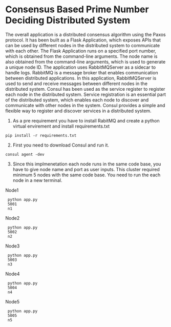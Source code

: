 # Consensus Based Prime Number Deciding Distributed System

The overall application is a distributed consensus algorithm using the Paxos protocol. It has been built as a Flask Application, which exposes APIs that can be used by different nodes in the distributed system to communicate with each other. The Flask Application runs on a specified port number, which is obtained from the command-line arguments. The node name is also obtained from the command-line arguments, which is used to generate a unique node ID.
The application uses RabbitMQServer as a sidecar to handle logs. RabbitMQ is a message broker that enables communication between distributed applications. In this application, RabbitMQServer is used to send and receive messages between different nodes in the distributed system.
Consul has been used as the service register to register each node in the distributed system. Service registration is an essential part of the distributed system, which enables each node to discover and communicate with other nodes in the system. Consul provides a simple and flexible way to register and discover services in a distributed system.

1. As a pre requirement you have to install RabitMQ and create a python virtual envirement and install requirements.txt
```
pip install -r requirements.txt
```

2. First you need to download Consul and run it.
```
consul agent -dev
```
3. Since this implmenetation each node runs in the same code base, you have to give node name and port as user inputs. This cluster required minimum 5 nodes with the same code base. You need to run the each node in a new terminal. 

Node1
```
 python app.py 
 5001 
 n1
```

Node2
```
 python app.py 
 5002 
 n2
```

Node3
```
 python app.py 
 5003 
 n3
```

Node4
```
 python app.py 
 5004 
 n4
```

Node5
```
 python app.py 
 5005 
 n5
```